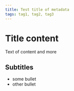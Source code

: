 ```yaml
---
title: Test title of metadata
tags: tag1, tag2, tag3
---
```


# Title content

Text of content and more

## Subtitles

- some bullet
- other bullet
